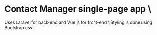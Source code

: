 # Contact Manager single-page app \\
Uses Laravel for back-end and Vue.js for front-end \\
Styling is done using Bootstrap css
